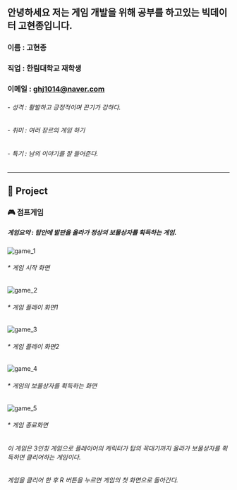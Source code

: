 ## 안녕하세요 저는 게임 개발을 위해 공부를 하고있는 빅데이터 고현종입니다.

### 이름 : 고현종
### 직업 : 한림대학교 재학생
### 이메일 : ghj1014@naver.com

###### - 성격 : 활발하고 긍정적이며 끈기가 강하다.
###### - 취미 : 여러 장르의 게임 하기
###### - 특기 : 남의 이야기를 잘 들어준다.
-----------------------------------------------------------------------
## 🔭 Project 
### :video_game: 점프게임
##### 게임요약 : 탑안에 발판을 올라가 정상의 보물상자를 획득하는 게임.
 ![game_1](https://user-images.githubusercontent.com/115774307/198257166-7ab9d1a0-e593-4cc7-98a0-ea71c6198eea.jpg)
  ###### * 게임 시작 화면
 ![game_2](https://user-images.githubusercontent.com/115774307/198257486-f11f0765-9762-4737-bd0c-27fd3e5933be.jpg)
  ###### * 게임 플레이 화면1
 ![game_3](https://user-images.githubusercontent.com/115774307/198257567-25c5578a-2aa1-4638-9706-c45846e9a742.jpg)
  ###### * 게임 플레이 화면2
 ![game_4](https://user-images.githubusercontent.com/115774307/198257789-75a5c144-9439-4931-83b8-3186ffec8329.jpg)
  ###### * 게임의 보물상자를 획득하는 화면
 ![game_5](https://user-images.githubusercontent.com/115774307/198257880-553f7ed6-94e5-4f44-acc9-5e0d2ef81116.jpg)
  ###### * 게임 종료화면
  
  ###### 이 게임은 3인칭 게임으로 플레이어의 케릭터가 탑의 꼭대기까지 올라가 보물상자를 획득하면 클리어하는 게임이다. 
  ###### 게임을 클리어 한 후 R 버튼을 누르면 게임의 첫 화면으로 돌아간다. 
<!--


- 🔭 I’m currently working on ...
- 🌱 I’m currently learning ...
- 👯 I’m looking to collaborate on ...
- 🤔 I’m looking for help with ...
- 💬 Ask me about ...
- 📫 How to reach me: ...
- 😄 Pronouns: ...
- ⚡ Fun fact: ...
-->
